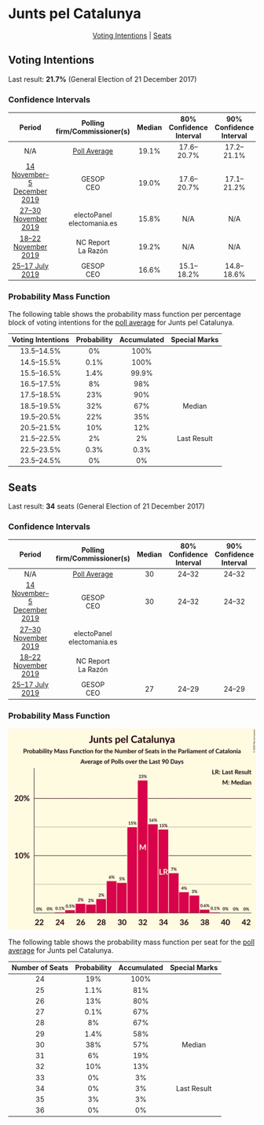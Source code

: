 # Junts pel Catalunya

<p align="center"><a href="#voting-intentions">Voting Intentions</a> | <a href="#seats">Seats</a></p>

## Voting Intentions

Last result: **21.7%** (General Election of 21 December 2017)

### Confidence Intervals

| Period     | Polling firm/Commissioner(s) | Median | 80% Confidence Interval | 90% Confidence Interval | 95% Confidence Interval | 99% Confidence Interval |
|:----------:|:----------------:|:-----------:|:-----------------------:|:-----------------------:|:-----------------------:|:-----------------------:|
| N/A | [Poll Average](average.html) | 19.1% | 17.6–20.7% | 17.2–21.1% | 16.8–21.5% | 16.1–22.3% |
| [14 November–5 December 2019](2019-12-05-GESOP.html) | GESOP <br> CEO | 19.0% | 17.6–20.7% | 17.1–21.2% | 16.8–21.5% | 16.1–22.4% |
| [27–30 November 2019](2019-11-30-electoPanel.html) | electoPanel <br> electomania.es | 15.8% | N/A | N/A | N/A | N/A |
| [18–22 November 2019](2019-11-22-NCReport.html) | NC Report <br> La Razón | 19.2% | N/A | N/A | N/A | N/A |
| [25–17 July 2019](2019-07-17-GESOP.html) | GESOP <br> CEO | 16.6% | 15.1–18.2% | 14.8–18.6% | 14.4–19.0% | 13.8–19.7% |

### Probability Mass Function

The following table shows the probability mass function per percentage block of voting intentions for the [poll average](average.html) for Junts pel Catalunya.

| Voting Intentions | Probability | Accumulated | Special Marks |
|:-----------------:|:-----------:|:-----------:|:-------------:|
| 13.5–14.5% | 0% | 100% |  |
| 14.5–15.5% | 0.1% | 100% |  |
| 15.5–16.5% | 1.4% | 99.9% |  |
| 16.5–17.5% | 8% | 98% |  |
| 17.5–18.5% | 23% | 90% |  |
| 18.5–19.5% | 32% | 67% | Median |
| 19.5–20.5% | 22% | 35% |  |
| 20.5–21.5% | 10% | 12% |  |
| 21.5–22.5% | 2% | 2% | Last Result |
| 22.5–23.5% | 0.3% | 0.3% |  |
| 23.5–24.5% | 0% | 0% |  |


## Seats

Last result: **34** seats (General Election of 21 December 2017)

### Confidence Intervals

| Period     | Polling firm/Commissioner(s) | Median | 80% Confidence Interval | 90% Confidence Interval | 95% Confidence Interval | 99% Confidence Interval |
|:----------:|:----------------:|:------:|:-----------------------:|:-----------------------:|:-----------------------:|:-----------------------:|
| N/A | [Poll Average](average.html) | 30 | 24–32 | 24–32 | 24–35 | 24–35 |
| [14 November–5 December 2019](2019-12-05-GESOP.html) | GESOP <br> CEO | 30 | 24–32 | 24–32 | 24–35 | 24–35 |
| [27–30 November 2019](2019-11-30-electoPanel.html) | electoPanel <br> electomania.es |  |  |  |  |  |
| [18–22 November 2019](2019-11-22-NCReport.html) | NC Report <br> La Razón |  |  |  |  |  |
| [25–17 July 2019](2019-07-17-GESOP.html) | GESOP <br> CEO | 27 | 24–29 | 24–29 | 24–30 | 23–30 |

### Probability Mass Function

![Graph with seats probability mass function not yet produced](average-seats-pmf-juntspelcatalunya.png "Seats Probability Mass Function")

The following table shows the probability mass function per seat for the [poll average](average.html) for Junts pel Catalunya.

| Number of Seats | Probability | Accumulated | Special Marks |
|:---------------:|:-----------:|:-----------:|:-------------:|
| 24 | 19% | 100% |  |
| 25 | 1.1% | 81% |  |
| 26 | 13% | 80% |  |
| 27 | 0.1% | 67% |  |
| 28 | 8% | 67% |  |
| 29 | 1.4% | 58% |  |
| 30 | 38% | 57% | Median |
| 31 | 6% | 19% |  |
| 32 | 10% | 13% |  |
| 33 | 0% | 3% |  |
| 34 | 0% | 3% | Last Result |
| 35 | 3% | 3% |  |
| 36 | 0% | 0% |  |


